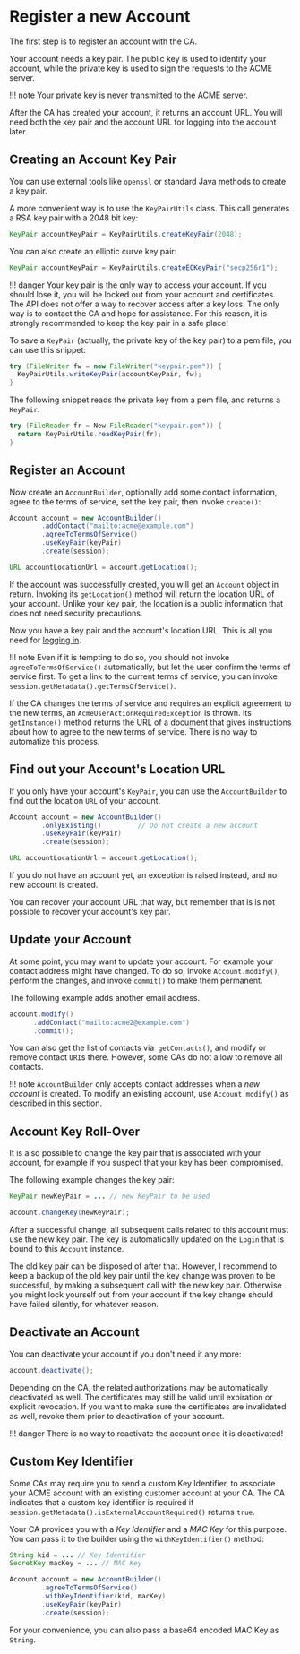 # Register a new Account

The first step is to register an account with the CA.

Your account needs a key pair. The public key is used to identify your account, while the private key is used to sign the requests to the ACME server.

!!! note
    Your private key is never transmitted to the ACME server.

After the CA has created your account, it returns an account URL. You will need both the key pair and the account URL for logging into the account later.

## Creating an Account Key Pair

You can use external tools like `openssl` or standard Java methods to create a key pair.

A more convenient way is to use the `KeyPairUtils` class. This call generates a RSA key pair with a 2048 bit key:

```java
KeyPair accountKeyPair = KeyPairUtils.createKeyPair(2048);
```

You can also create an elliptic curve key pair:

```java
KeyPair accountKeyPair = KeyPairUtils.createECKeyPair("secp256r1");
```

!!! danger
    Your key pair is the only way to access your account. If you should lose it, you will be locked out from your account and certificates. The API does not offer a way to recover access after a key loss. The only way is to contact the CA and hope for assistance. For this reason, it is strongly recommended to keep the key pair in a safe place!

To save a `KeyPair` (actually, the private key of the key pair) to a pem file, you can use this snippet:

```java
try (FileWriter fw = new FileWriter("keypair.pem")) {
  KeyPairUtils.writeKeyPair(accountKeyPair, fw);
}
```

The following snippet reads the private key from a pem file, and returns a `KeyPair`.

```java
try (FileReader fr = New FileReader("keypair.pem")) {
  return KeyPairUtils.readKeyPair(fr);
}
```

## Register an Account

Now create an `AccountBuilder`, optionally add some contact information, agree to the terms of service, set the key pair, then invoke `create()`:

```java
Account account = new AccountBuilder()
        .addContact("mailto:acme@example.com")
        .agreeToTermsOfService()
        .useKeyPair(keyPair)
        .create(session);

URL accountLocationUrl = account.getLocation();
```

If the account was successfully created, you will get an `Account` object in return. Invoking its `getLocation()` method will return the location URL of your account. Unlike your key pair, the location is a public information that does not need security precautions.

Now you have a key pair and the account's location URL. This is all you need for [logging in](login.md).

!!! note
    Even if it is tempting to do so, you should not invoke `agreeToTermsOfService()` automatically, but let the user confirm the terms of service first. To get a link to the current terms of service, you can invoke `session.getMetadata().getTermsOfService()`.

If the CA changes the terms of service and requires an explicit agreement to the new terms, an `AcmeUserActionRequiredException` is thrown. Its `getInstance()` method returns the URL of a document that gives instructions about how to agree to the new terms of service. There is no way to automatize this process.

## Find out your Account's Location URL

If you only have your account's `KeyPair`, you can use the `AccountBuilder` to find out the location `URL` of your account.

```java
Account account = new AccountBuilder()
        .onlyExisting()         // Do not create a new account
        .useKeyPair(keyPair)
        .create(session);

URL accountLocationUrl = account.getLocation();
```

If you do not have an account yet, an exception is raised instead, and no new account is created.

You can recover your account URL that way, but remember that is is not possible to recover your account's key pair.

## Update your Account

At some point, you may want to update your account. For example your contact address might have changed. To do so, invoke `Account.modify()`, perform the changes, and invoke `commit()` to make them permanent.

The following example adds another email address.

```java
account.modify()
      .addContact("mailto:acme2@example.com")
      .commit();
```

You can also get the list of contacts via` getContacts()`, and modify or remove contact `URI`s there. However, some CAs do not allow to remove all contacts.

!!! note
    `AccountBuilder` only accepts contact addresses when a _new account_ is created. To modify an existing account, use `Account.modify()` as described in this section.

## Account Key Roll-Over

It is also possible to change the key pair that is associated with your account, for example if you suspect that your key has been compromised.

The following example changes the key pair:

```java
KeyPair newKeyPair = ... // new KeyPair to be used

account.changeKey(newKeyPair);
```

After a successful change, all subsequent calls related to this account must use the new key pair. The key is automatically updated on the `Login` that is bound to this `Account` instance.

The old key pair can be disposed of after that. However, I recommend to keep a backup of the old key pair until the key change was proven to be successful, by making a subsequent call with the new key pair. Otherwise you might lock yourself out from your account if the key change should have failed silently, for whatever reason.

## Deactivate an Account

You can deactivate your account if you don't need it any more:

```java
account.deactivate();
```

Depending on the CA, the related authorizations may be automatically deactivated as well. The certificates may still be valid until expiration or explicit revocation. If you want to make sure the certificates are invalidated as well, revoke them prior to deactivation of your account.

!!! danger
    There is no way to reactivate the account once it is deactivated!

## Custom Key Identifier

Some CAs may require you to send a custom Key Identifier, to associate your ACME account with an existing customer account at your CA. The CA indicates that a custom key identifier is required if `session.getMetadata().isExternalAccountRequired()` returns `true`.

Your CA provides you with a _Key Identifier_ and a _MAC Key_ for this purpose. You can pass it to the builder using the `withKeyIdentifier()` method:

```java
String kid = ... // Key Identifier
SecretKey macKey = ... // MAC Key

Account account = new AccountBuilder()
        .agreeToTermsOfService()
        .withKeyIdentifier(kid, macKey)
        .useKeyPair(keyPair)
        .create(session);
```

For your convenience, you can also pass a base64 encoded MAC Key as `String`.

